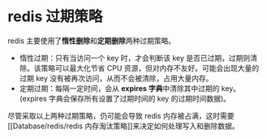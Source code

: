 # redis 过期策略

redis 主要使用了**惰性删除**和**定期删除**两种过期策略。

- 惰性过期：只有当访问一个 key 时，才会判断该 key 是否已过期，过期则清除。该策略可以最大化节省 CPU 资源，但对内存不友好。可能会出现大量的过期 key 没有被再次访问，从而不会被清除，占用大量内存。
- 定期过期：每隔一定时间，会从 **expires 字典**中清除其中过期的 key。(expires 字典会保存所有设置了过期时间的 key 的过期时间数据)。

 尽管采取以上两种过期策略，仍可能会导致 redis 内存被占满，这时需要[[Database/redis/redis 内存淘汰策略]]来决定如何处理写入和删除数据。